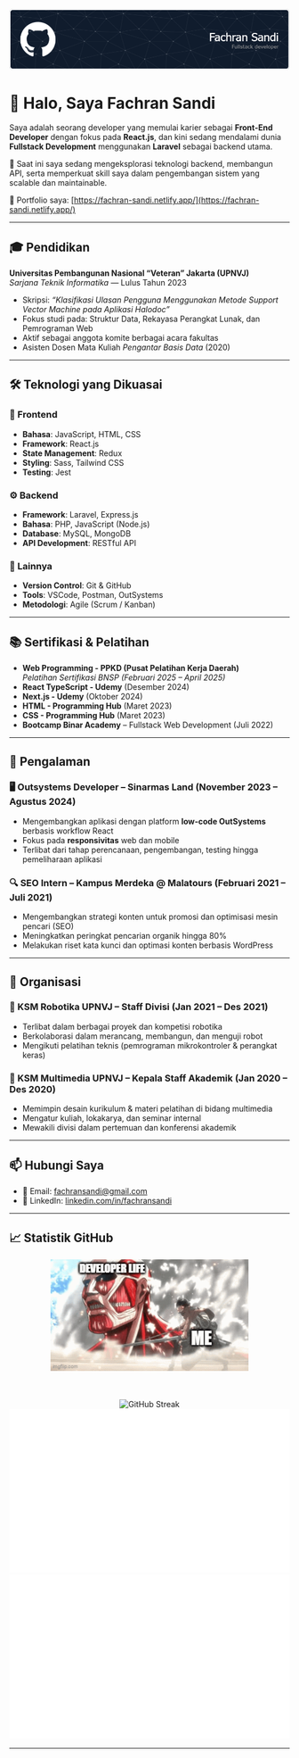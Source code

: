 ![Header](/images/github-header.png)

# 👋 Halo, Saya Fachran Sandi

Saya adalah seorang developer yang memulai karier sebagai **Front-End Developer** dengan fokus pada **React.js**, dan kini sedang mendalami dunia **Fullstack Development** menggunakan **Laravel** sebagai backend utama.

🌱 Saat ini saya sedang mengeksplorasi teknologi backend, membangun API, serta memperkuat skill saya dalam pengembangan sistem yang scalable dan maintainable.

💼 Portfolio saya: [https://fachran-sandi.netlify.app/](https://fachran-sandi.netlify.app/)

---

## 🎓 Pendidikan

**Universitas Pembangunan Nasional “Veteran” Jakarta (UPNVJ)**  
_Sarjana Teknik Informatika_ — Lulus Tahun 2023

- Skripsi: _“Klasifikasi Ulasan Pengguna Menggunakan Metode Support Vector Machine pada Aplikasi Halodoc”_
- Fokus studi pada: Struktur Data, Rekayasa Perangkat Lunak, dan Pemrograman Web
- Aktif sebagai anggota komite berbagai acara fakultas
- Asisten Dosen Mata Kuliah _Pengantar Basis Data_ (2020)

---

## 🛠️ Teknologi yang Dikuasai

### 🚀 Frontend

- **Bahasa**: JavaScript, HTML, CSS
- **Framework**: React.js
- **State Management**: Redux
- **Styling**: Sass, Tailwind CSS
- **Testing**: Jest

### ⚙️ Backend

- **Framework**: Laravel, Express.js
- **Bahasa**: PHP, JavaScript (Node.js)
- **Database**: MySQL, MongoDB
- **API Development**: RESTful API

### 🔧 Lainnya

- **Version Control**: Git & GitHub
- **Tools**: VSCode, Postman, OutSystems
- **Metodologi**: Agile (Scrum / Kanban)

---

## 📚 Sertifikasi & Pelatihan

- **Web Programming - PPKD (Pusat Pelatihan Kerja Daerah)**  
  _Pelatihan Sertifikasi BNSP (Februari 2025 – April 2025)_
- **React TypeScript - Udemy** (Desember 2024)
- **Next.js - Udemy** (Oktober 2024)
- **HTML - Programming Hub** (Maret 2023)
- **CSS - Programming Hub** (Maret 2023)
- **Bootcamp Binar Academy** – Fullstack Web Development (Juli 2022)

---

## 💼 Pengalaman

### 🖥️ Outsystems Developer – Sinarmas Land (November 2023 – Agustus 2024)

- Mengembangkan aplikasi dengan platform **low-code OutSystems** berbasis workflow React
- Fokus pada **responsivitas** web dan mobile
- Terlibat dari tahap perencanaan, pengembangan, testing hingga pemeliharaan aplikasi

### 🔍 SEO Intern – Kampus Merdeka @ Malatours (Februari 2021 – Juli 2021)

- Mengembangkan strategi konten untuk promosi dan optimisasi mesin pencari (SEO)
- Meningkatkan peringkat pencarian organik hingga 80%
- Melakukan riset kata kunci dan optimasi konten berbasis WordPress

---

## 👥 Organisasi

### 🤖 KSM Robotika UPNVJ – Staff Divisi (Jan 2021 – Des 2021)

- Terlibat dalam berbagai proyek dan kompetisi robotika
- Berkolaborasi dalam merancang, membangun, dan menguji robot
- Mengikuti pelatihan teknis (pemrograman mikrokontroler & perangkat keras)

### 🎥 KSM Multimedia UPNVJ – Kepala Staff Akademik (Jan 2020 – Des 2020)

- Memimpin desain kurikulum & materi pelatihan di bidang multimedia
- Mengatur kuliah, lokakarya, dan seminar internal
- Mewakili divisi dalam pertemuan dan konferensi akademik

---

## 📫 Hubungi Saya

- 📧 Email: [fachransandi@gmail.com](mailto:fachransandi@gmail.com)
- 💼 LinkedIn: [linkedin.com/in/fachransandi](https://www.linkedin.com/in/fachransandi)

---

## 📈 Statistik GitHub

<div align="center">

  <img src="/images/9ub9qn.gif" alt="Funny GIF" height="200" />

<br/><br/>
<img src="https://nirzak-streak-stats.vercel.app/?user=tiedsandi&theme=dark&hide_border=false" alt="GitHub Streak" />
<br/>
<img src="https://raw.githubusercontent.com/tiedsandi/tiedsandi/master/generated/overview.svg#gh-dark-mode-only" alt="GitHub Stats" />
<img src="https://raw.githubusercontent.com/tiedsandi/tiedsandi/master/generated/languages.svg#gh-dark-mode-only" alt="Top Languages" />

</div>

---
